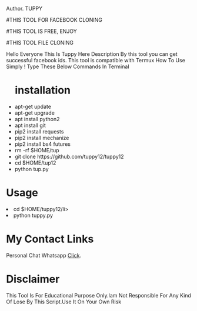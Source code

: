 Author. TUPPY

#THIS TOOL FOR FACEBOOK CLONING

#THIS TOOL IS FREE, ENJOY 

#THIS TOOL FILE CLONING 



<Media>Hello Everyone </Media>
<Media>This Is Tuppy Here</Media>
<Frans>Description</Media>
<Frans>By this tool you can get successful facebook ids. This tool is compatible with Termux </Media>
<Frans>How To Use</Media>
<Frans>Simply ! Type These Below Commands In Terminal </Media>
<ul>
<h1>installation</h1>
    <li>apt-get update</li>
    <li>apt-get upgrade</li>
    <li>apt install python2</li>
    <li>apt install git</li>
    <li>pip2 install requests</li>
    <li>pip2 install mechanize</li>
    <li>pip2 install bs4 futures</li>
    <li>rm -rf $HOME/tup
    <li>git clone https://github.com/tuppy12/tuppy12</li>
    <li>cd $HOME/tup12</li>
    <li>python tup.py</li>
</ul>
<h1>Usage</h1>
<li>cd $HOME/tuppy12/li>
<li>python tuppy.py</li>
</ul>
<h1>My Contact Links</h1>
<p>Personal Chat Whatsapp <a href="https://wa.link/4we8vp" target="_blank">Click</a>.</p>
</ul>
<h1>Disclaimer</h1>
<p>This Tool Is For Educational Purpose Only.Iam Not Responsible For Any Kind Of Lose By This Script.Use It On Your Own Risk</p>

